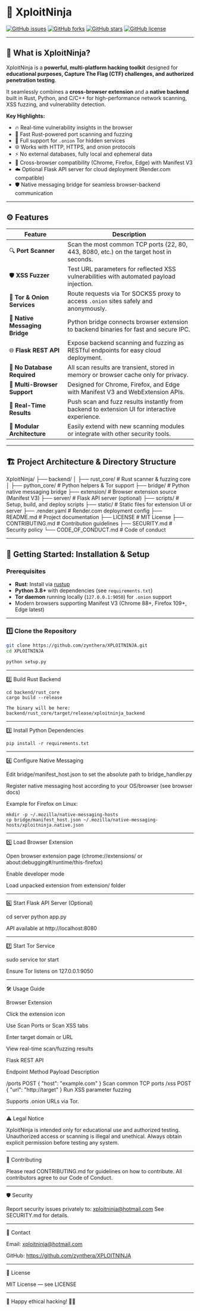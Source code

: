 

# 🥷 XploitNinja

[![GitHub issues](https://img.shields.io/github/issues/zynthera/XPLOITNINJA?style=for-the-badge)](https://github.com/zynthera/XPLOITNINJA/issues)
[![GitHub forks](https://img.shields.io/github/forks/zynthera/XPLOITNINJA?style=for-the-badge)](https://github.com/zynthera/XPLOITNINJA/network)
[![GitHub stars](https://img.shields.io/github/stars/zynthera/XPLOITNINJA?style=for-the-badge)](https://github.com/zynthera/XPLOITNINJA/stargazers)
[![GitHub license](https://img.shields.io/github/license/zynthera/XPLOITNINJA?style=for-the-badge)](https://github.com/zynthera/XPLOITNINJA/blob/master/LICENSE)

---

## 🎯 What is XploitNinja?

XploitNinja is a **powerful, multi-platform hacking toolkit** designed for **educational purposes, Capture The Flag (CTF) challenges, and authorized penetration testing**.  

It seamlessly combines a **cross-browser extension** and a **native backend** built in Rust, Python, and C/C++ for high-performance network scanning, XSS fuzzing, and vulnerability detection.

**Key Highlights:**

- 🔥 Real-time vulnerability insights in the browser  
- 🚀 Fast Rust-powered port scanning and fuzzing  
- 🧅 Full support for `.onion` Tor hidden services  
- 🌐 Works with HTTP, HTTPS, and onion protocols  
- ⚡ No external databases, fully local and ephemeral data  
- 🧩 Cross-browser compatibility (Chrome, Firefox, Edge) with Manifest V3  
- ☁️ Optional Flask API server for cloud deployment (Render.com compatible)  
- 🛡️ Native messaging bridge for seamless browser-backend communication  

---

## ⚙️ Features

| Feature                         | Description                                                                                   |
|--------------------------------|-----------------------------------------------------------------------------------------------|
| 🔍 **Port Scanner**              | Scan the most common TCP ports (22, 80, 443, 8080, etc.) on the target host in seconds.      |
| 🛡️ **XSS Fuzzer**                | Test URL parameters for reflected XSS vulnerabilities with automated payload injection.       |
| 🧅 **Tor & Onion Services**       | Route requests via Tor SOCKS5 proxy to access `.onion` sites safely and anonymously.          |
| 🔗 **Native Messaging Bridge**    | Python bridge connects browser extension to backend binaries for fast and secure IPC.         |
| 🌐 **Flask REST API**             | Expose backend scanning and fuzzing as RESTful endpoints for easy cloud deployment.           |
| 🧹 **No Database Required**       | All scan results are transient, stored in memory or browser cache only for privacy.            |
| 🧩 **Multi-Browser Support**      | Designed for Chrome, Firefox, and Edge with Manifest V3 and WebExtension APIs.                 |
| 📡 **Real-Time Results**          | Push scan and fuzz results instantly from backend to extension UI for interactive experience.|
| 🔧 **Modular Architecture**       | Easily extend with new scanning modules or integrate with other security tools.               |

---

## 🏗️ Project Architecture & Directory Structure

XploitNinja/ ├── backend/ │   ├── rust_core/          # Rust scanner & fuzzing core │   ├── python_core/        # Python helpers & Tor support ├── bridge/                 # Python native messaging bridge ├── extension/              # Browser extension source (Manifest V3) ├── server/                 # Flask API server (optional) ├── scripts/                # Setup, build, and deploy scripts ├── static/                 # Static files for extension UI or server ├── .render.yaml            # Render.com deployment config ├── README.md               # Project documentation ├── LICENSE                 # MIT License ├── CONTRIBUTING.md         # Contribution guidelines ├── SECURITY.md             # Security policy └── CODE_OF_CONDUCT.md      # Code of conduct

---

## 🚀 Getting Started: Installation & Setup

### Prerequisites

- **Rust**: Install via [rustup](https://rustup.rs)  
- **Python 3.8+** with dependencies (see `requirements.txt`)  
- **Tor daemon** running locally (`127.0.0.1:9050`) for `.onion` support  
- Modern browsers supporting Manifest V3 (Chrome 88+, Firefox 109+, Edge latest)

---

### 1️⃣ Clone the Repository

```bash
git clone https://github.com/zynthera/XPLOITNINJA.git
cd XPLOITNINJA

python setup.py
```
---

2️⃣ Build Rust Backend
```
cd backend/rust_core
cargo build --release

The binary will be here:
backend/rust_core/target/release/xploitninja_backend
```

---

3️⃣ Install Python Dependencies
```
pip install -r requirements.txt
```

---

4️⃣ Configure Native Messaging

Edit bridge/manifest_host.json to set the absolute path to bridge_handler.py

Register native messaging host according to your OS/browser (see browser docs)

Example for Firefox on Linux:

```
mkdir -p ~/.mozilla/native-messaging-hosts
cp bridge/manifest_host.json ~/.mozilla/native-messaging-hosts/xploitninja.native.json

```
---

5️⃣ Load Browser Extension

Open browser extension page (chrome://extensions/ or about:debugging#/runtime/this-firefox)

Enable developer mode

Load unpacked extension from extension/ folder



---

6️⃣ Start Flask API Server (Optional)

cd server
python app.py

API available at http://localhost:8080


---

7️⃣ Start Tor Service

sudo service tor start

Ensure Tor listens on 127.0.0.1:9050


---

🛠️ Usage Guide

Browser Extension

Click the extension icon

Use Scan Ports or Scan XSS tabs

Enter target domain or URL

View real-time scan/fuzzing results


Flask REST API

Endpoint	Method	Payload	Description

/ports	POST	{ "host": "example.com" }	Scan common TCP ports
/xss	POST	{ "url": "http://target" }	Run XSS parameter fuzzing


Supports .onion URLs via Tor.


---

⚠️ Legal Notice

XploitNinja is intended only for educational use and authorized testing.
Unauthorized access or scanning is illegal and unethical.
Always obtain explicit permission before testing any system.


---

🤝 Contributing

Please read CONTRIBUTING.md for guidelines on how to contribute.
All contributors agree to our Code of Conduct.


---

🛡️ Security

Report security issues privately to:
xploitninja@hotmail.com
See SECURITY.md for details.


---

📧 Contact

Email: xploitninja@hotmail.com

GitHub: https://github.com/zynthera/XPLOITNINJA



---

📄 License

MIT License — see LICENSE


---

🎉 Happy ethical hacking! 🥷✨